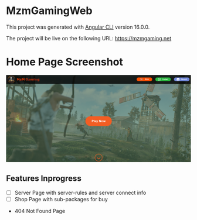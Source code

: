 # MzmGamingWeb

This project was generated with [Angular CLI](https://github.com/angular/angular-cli) version 16.0.0.

The project will be live on the following URL: https://mzmgaming.net

# Home Page Screenshot

![home-img.png](screenshots/home-img.png)

## Features Inprogress
- [ ] Server Page with server-rules and server connect info
- [ ] Shop Page with sub-packages for buy
- 404 Not Found Page
